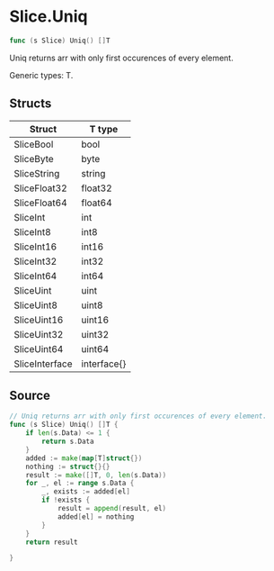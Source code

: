 # Slice.Uniq

```go
func (s Slice) Uniq() []T
```

Uniq returns arr with only first occurences of every element.

Generic types: T.

## Structs

| Struct | T type |
| ------ | ------ |
| SliceBool | bool |
| SliceByte | byte |
| SliceString | string |
| SliceFloat32 | float32 |
| SliceFloat64 | float64 |
| SliceInt | int |
| SliceInt8 | int8 |
| SliceInt16 | int16 |
| SliceInt32 | int32 |
| SliceInt64 | int64 |
| SliceUint | uint |
| SliceUint8 | uint8 |
| SliceUint16 | uint16 |
| SliceUint32 | uint32 |
| SliceUint64 | uint64 |
| SliceInterface | interface{} |

## Source

```go
// Uniq returns arr with only first occurences of every element.
func (s Slice) Uniq() []T {
	if len(s.Data) <= 1 {
		return s.Data
	}
	added := make(map[T]struct{})
	nothing := struct{}{}
	result := make([]T, 0, len(s.Data))
	for _, el := range s.Data {
		_, exists := added[el]
		if !exists {
			result = append(result, el)
			added[el] = nothing
		}
	}
	return result

}
```

